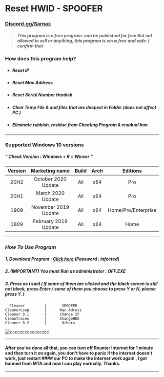 # Reset HWID - SPOOFER 


### [Discord.gg/Sarnax](https://discord.com/invite/sarnax)

> ##### This program is a free program. can be published for free But not allowed to sell or anything, this program is virus free and safe. I confirm that

### How does this program help?
- ##### Reset IP 
- ##### Reset Mac Address
- ##### Reset Serial Number Hardisk
- ##### Clear Temp File & and files that are deepest in Folder (does not affect PC )
- ##### Eliminate rubbish, residue from Cheating Program & residual ban

***

### **Supported** Windows 10 versions   

##### " Check Version : Windows + R = Winver "

|Version|    Marketing name   | Build | Arch |      Editions     | 
|:-----:|:-------------------:|:-----:|:----:|:-----------------:|
| 20H2  | October 2020 Update	     | All |  x64 |Pro|
| 20H1  | March 2020 Update | All |  x64 |Pro|
| 1909  | November 2019 Update     | All |  x64 |Home/Pro/Enterprise|
| 1809  | February 2019 Update| All |  x64 |   Home      |

***


### *How To Use Program*

##### 1. Download Program : [Click here](https://github.com/SarnaxLii/HWID_Spoofer/releases/tag/Spoofer) (Password : infected)
##### 2. (IMPORTANT) You must Run as administrator : OFF.EXE
##### 3. Press as i said ( If some of them are clicked and the black screen is still not black, press Enter / some of them you choose to press Y or N, please press Y. )


```
  Cleaner         |       SPOOFER
CleanerLoop       |      Mac Adress 
Cleaner 0.1       |      Change IP 
CleanTraces       |      ChangeHDD
Cleaner 0.2       |       Others
```
![cccccccccccccccc](https://user-images.githubusercontent.com/85826349/125170871-511eea00-e1db-11eb-93d6-8c6b514a1d62.png)


***

#### After you've done all that, you can turn off Rounter Internet for 1 minute and then turn it on again, you don't have to panic if the internet doesn't work, just restart #### our PC to make the internet work again  , I got banned from MTA and now I can play normally. Thanks.

***
